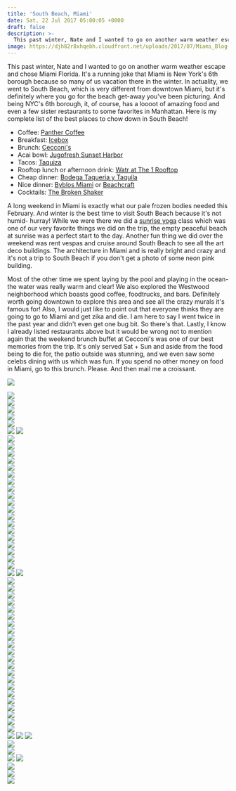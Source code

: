 ```yaml
---
title: 'South Beach, Miami'
date: Sat, 22 Jul 2017 05:00:05 +0000
draft: false
description: >-
  This past winter, Nate and I wanted to go on another warm weather escape and chose Miami Florida. It's a running joke that Miami is New York's 6th borough because so many of us vacation there in the winter.
image: https://djh82r8xhqebh.cloudfront.net/uploads/2017/07/Miami_Blog-46.jpg
---
```


This past winter, Nate and I wanted to go on another warm weather escape and chose Miami Florida. It's a running joke that Miami is New York's 6th borough because so many of us vacation there in the winter. In actuality, we went to South Beach, which is very different from downtown Miami, but it's definitely where you go for the beach get-away you've been picturing. And being NYC's 6th borough, it, of course, has a loooot of amazing food and even a few sister restaurants to some favorites in Manhattan. Here is my complete list of the best places to chow down in South Beach!

- Coffee: [Panther Coffee](https://www.instagram.com/panthercoffee/?hl=en)
- Breakfast: [Icebox](https://www.instagram.com/theiceboxcafe/?hl=en)
- Brunch: [Cecconi's](https://www.instagram.com/cecconismiami/?hl=en)
- Acai bowl: [Jugofresh Sunset Harbor](https://www.instagram.com/jugofresh/?hl=en)
- Tacos: [Taquiza](https://www.instagram.com/taquizamiami/?hl=en)
- Rooftop lunch or afternoon drink: [Watr at The 1 Rooftop](https://www.instagram.com/1hotels/?hl=en)
- Cheap dinner: [Bodega Taqueria y Taquila](https://www.instagram.com/bodegasobe/?hl=en)
- Nice dinner: [Byblos Miami](https://www.instagram.com/byblosmiami/?hl=en) or [Beachcraft](https://www.instagram.com/beachcraftsobe/?hl=en)
- Cocktails: [The Broken Shaker](https://www.instagram.com/freehandhotels/)

A long weekend in Miami is exactly what our pale frozen bodies needed this February. And winter is the best time to visit South Beach because it's not humid- hurray! While we were there we did a [sunrise yoga](http://3rdstreetbeachyoga.com/3rdStreeBeachYoga.com/Home.html) class which was one of our very favorite things we did on the trip, the empty peaceful beach at sunrise was a perfect start to the day. Another fun thing we did over the weekend was rent vespas and cruise around South Beach to see all the art deco buildings. The architecture in Miami and is really bright and crazy and it's not a trip to South Beach if you don't get a photo of some neon pink building.

Most of the other time we spent laying by the pool and playing in the ocean- the water was really warm and clear! We also explored the Westwood neighborhood which boasts good coffee, foodtrucks, and bars. Definitely worth going downtown to explore this area and see all the crazy murals it's famous for! Also, I would just like to point out that everyone thinks they are going to go to Miami and get zika and die. I am here to say I went twice in the past year and didn't even get one bug bit. So there's that. Lastly, I know I already listed restaurants above but it would be wrong not to mention again that the weekend brunch buffet at Cecconi's was one of our best memories from the trip. It's only served Sat + Sun and aside from the food being to die for, the patio outside was stunning, and we even saw some celebs dining with us which was fun. If you spend no other money on food in Miami, go to this brunch. Please. And then mail me a croissant.

![](https://djh82r8xhqebh.cloudfront.net/uploads/2017/07/Miami_Blog-18.jpg) <div class="flex-ns mhn2-ns mb3"> <div class="ph2-ns w-50-ns">![](https://djh82r8xhqebh.cloudfront.net/uploads/2017/07/Miami_Blog-19.jpg)</div> <div class="ph2-ns w-50-ns">![](https://djh82r8xhqebh.cloudfront.net/uploads/2017/07/Miami_Blog-21.jpg)</div> </div> ![](https://djh82r8xhqebh.cloudfront.net/uploads/2017/07/Miami_Blog-23.jpg) <div class="flex-ns mhn2-ns mb3"> <div class="ph2-ns w-50-ns">![](https://djh82r8xhqebh.cloudfront.net/uploads/2017/07/Miami_Blog-22.jpg)</div> <div class="ph2-ns w-50-ns">![](https://djh82r8xhqebh.cloudfront.net/uploads/2017/07/Miami_Blog-24.jpg)</div> </div> ![](https://djh82r8xhqebh.cloudfront.net/uploads/2017/07/Miami_Blog-53.jpg) ![](https://djh82r8xhqebh.cloudfront.net/uploads/2017/07/Miami_Blog-44.jpg) <div class="flex-ns mhn2-ns mb3"> <div class="ph2-ns w-50-ns">![](https://djh82r8xhqebh.cloudfront.net/uploads/2017/07/Miami_Blog-37.jpg)</div> <div class="ph2-ns w-50-ns">![](https://djh82r8xhqebh.cloudfront.net/uploads/2017/07/Miami_Blog-43.jpg)</div> </div> ![](https://djh82r8xhqebh.cloudfront.net/uploads/2017/07/Miami_Blog-40.jpg) <div class="flex-ns mhn2-ns mb3"> <div class="ph2-ns w-50-ns">![](https://djh82r8xhqebh.cloudfront.net/uploads/2017/07/Miami_Blog-38.jpg)</div> <div class="ph2-ns w-50-ns">![](https://djh82r8xhqebh.cloudfront.net/uploads/2017/07/Miami_Blog-41.jpg)</div> </div> ![](https://djh82r8xhqebh.cloudfront.net/uploads/2017/07/Miami_Blog-39.jpg) <div class="flex-ns mhn2-ns mb3"> <div class="ph2-ns w-50-ns">![](https://djh82r8xhqebh.cloudfront.net/uploads/2017/07/Miami_Blog-42.jpg)</div> <div class="ph2-ns w-50-ns">![](https://djh82r8xhqebh.cloudfront.net/uploads/2017/07/Miami_Blog-45.jpg)</div> </div> ![](https://djh82r8xhqebh.cloudfront.net/uploads/2017/07/Miami_Blog-25.jpg) <div class="flex-ns mhn2-ns mb3"> <div class="ph2-ns w-50-ns">![](https://djh82r8xhqebh.cloudfront.net/uploads/2017/07/Miami_Blog-32.jpg)</div> <div class="ph2-ns w-50-ns">![](https://djh82r8xhqebh.cloudfront.net/uploads/2017/07/Miami_Blog-30.jpg)</div> </div> <div class="flex-ns mhn2-ns mb3"> <div class="ph2-ns w-50-ns">![](https://djh82r8xhqebh.cloudfront.net/uploads/2017/07/Miami_Blog-28.jpg)</div> <div class="ph2-ns w-50-ns">![](https://djh82r8xhqebh.cloudfront.net/uploads/2017/07/Miami_Blog-31.jpg)</div> </div> ![](https://djh82r8xhqebh.cloudfront.net/uploads/2017/07/Miami_Blog-27.jpg) <div class="flex-ns mhn2-ns mb3"> <div class="ph2-ns w-50-ns">![](https://djh82r8xhqebh.cloudfront.net/uploads/2017/07/Miami_Blog-36.jpg)</div> <div class="ph2-ns w-50-ns">![](https://djh82r8xhqebh.cloudfront.net/uploads/2017/07/Miami_Blog-33.jpg)</div> </div> ![](https://djh82r8xhqebh.cloudfront.net/uploads/2017/07/Miami_Blog-35.jpg) <div class="flex-ns mhn2-ns mb3"> <div class="ph2-ns w-50-ns">![](https://djh82r8xhqebh.cloudfront.net/uploads/2017/07/Miami_Blog-34.jpg)</div> <div class="ph2-ns w-50-ns">![](https://djh82r8xhqebh.cloudfront.net/uploads/2017/07/Miami_Blog-47.jpg)</div> </div> ![](https://djh82r8xhqebh.cloudfront.net/uploads/2017/07/Miami_Blog-46.jpg) ![](https://djh82r8xhqebh.cloudfront.net/uploads/2017/07/Miami_Blog-48.jpg) <div class="flex-ns mhn2-ns mb3"> <div class="ph2-ns w-50-ns">![](https://djh82r8xhqebh.cloudfront.net/uploads/2017/07/Miami_Blog-49.jpg)</div> <div class="ph2-ns w-50-ns">![](https://djh82r8xhqebh.cloudfront.net/uploads/2017/07/Miami_Blog-50.jpg)</div> </div> ![](https://djh82r8xhqebh.cloudfront.net/uploads/2017/07/Miami_Blog-56.jpg) <div class="flex-ns mhn2-ns mb3"> <div class="ph2-ns w-50-ns">![](https://djh82r8xhqebh.cloudfront.net/uploads/2017/07/Miami_Blog-51.jpg)</div> <div class="ph2-ns w-50-ns">![](https://djh82r8xhqebh.cloudfront.net/uploads/2017/07/Miami_Blog-55.jpg)</div> </div> ![](https://djh82r8xhqebh.cloudfront.net/uploads/2017/07/Miami_Blog-2.jpg) <div class="flex-ns mhn2-ns mb3"> <div class="ph2-ns w-50-ns">![](https://djh82r8xhqebh.cloudfront.net/uploads/2017/07/Miami_Blog-3.jpg)</div> <div class="ph2-ns w-50-ns">![](https://djh82r8xhqebh.cloudfront.net/uploads/2017/07/Miami_Blog-1.jpg)</div> </div> ![](https://djh82r8xhqebh.cloudfront.net/uploads/2017/07/Miami_Blog-6.jpg) <div class="flex-ns mhn2-ns mb3"> <div class="ph2-ns w-50-ns">![](https://djh82r8xhqebh.cloudfront.net/uploads/2017/07/Miami_Blog-4.jpg)</div> <div class="ph2-ns w-50-ns">![](https://djh82r8xhqebh.cloudfront.net/uploads/2017/07/Miami_Blog-5.jpg)</div> </div> <div class="flex-ns mhn2-ns mb3"> <div class="ph2-ns w-50-ns">![](https://djh82r8xhqebh.cloudfront.net/uploads/2017/07/Miami_Blog-7.jpg)</div> <div class="ph2-ns w-50-ns">![](https://djh82r8xhqebh.cloudfront.net/uploads/2017/07/Miami_Blog-8.jpg)</div> </div> ![](https://djh82r8xhqebh.cloudfront.net/uploads/2017/07/Miami_Blog-10.jpg) <div class="flex-ns mhn2-ns mb3"> <div class="ph2-ns w-50-ns">![](https://djh82r8xhqebh.cloudfront.net/uploads/2017/07/Miami_Blog-9.jpg)</div> <div class="ph2-ns w-50-ns">![](https://djh82r8xhqebh.cloudfront.net/uploads/2017/07/Miami_Blog-14.jpg)</div> </div> ![](https://djh82r8xhqebh.cloudfront.net/uploads/2017/07/Miami_Blog-11.jpg) <div class="flex-ns mhn2-ns mb3"> <div class="ph2-ns w-50-ns">![](https://djh82r8xhqebh.cloudfront.net/uploads/2017/07/Miami_Blog-13.jpg)</div> <div class="ph2-ns w-50-ns">![](https://djh82r8xhqebh.cloudfront.net/uploads/2017/07/Miami_Blog-12.jpg)</div> </div> ![](https://djh82r8xhqebh.cloudfront.net/uploads/2017/07/Miami_Blog-17.jpg) <div class="flex-ns mhn2-ns mb3"> <div class="ph2-ns w-50-ns">![](https://djh82r8xhqebh.cloudfront.net/uploads/2017/07/Miami_Blog-16.jpg)</div> <div class="ph2-ns w-50-ns">![](https://djh82r8xhqebh.cloudfront.net/uploads/2017/07/Miami_Blog-15.jpg)</div> </div> ![](https://djh82r8xhqebh.cloudfront.net/uploads/2017/07/Miami_Blog-58.jpg) ![](https://djh82r8xhqebh.cloudfront.net/uploads/2017/07/Miami_Blog-72.jpg) ![](https://djh82r8xhqebh.cloudfront.net/uploads/2017/07/Miami_Blog-64.jpg) <div class="flex-ns mhn2-ns mb3"> <div class="ph2-ns w-50-ns">![](https://djh82r8xhqebh.cloudfront.net/uploads/2017/07/Miami_Blog-66.jpg)</div> <div class="ph2-ns w-50-ns">![](https://djh82r8xhqebh.cloudfront.net/uploads/2017/07/Miami_Blog-74.jpg)</div> </div> ![](https://djh82r8xhqebh.cloudfront.net/uploads/2017/07/Miami_Blog-61.jpg) ![](https://djh82r8xhqebh.cloudfront.net/uploads/2017/07/Miami_Blog-68.jpg) <div class="flex-ns mhn2-ns mb3"> <div class="ph2-ns w-50-ns">![](https://djh82r8xhqebh.cloudfront.net/uploads/2017/07/Miami_Blog-65.jpg)</div> <div class="ph2-ns w-50-ns">![](https://djh82r8xhqebh.cloudfront.net/uploads/2017/07/Miami_Blog-70.jpg)</div> </div> ![](https://djh82r8xhqebh.cloudfront.net/uploads/2017/07/Miami_Blog-62.jpg)